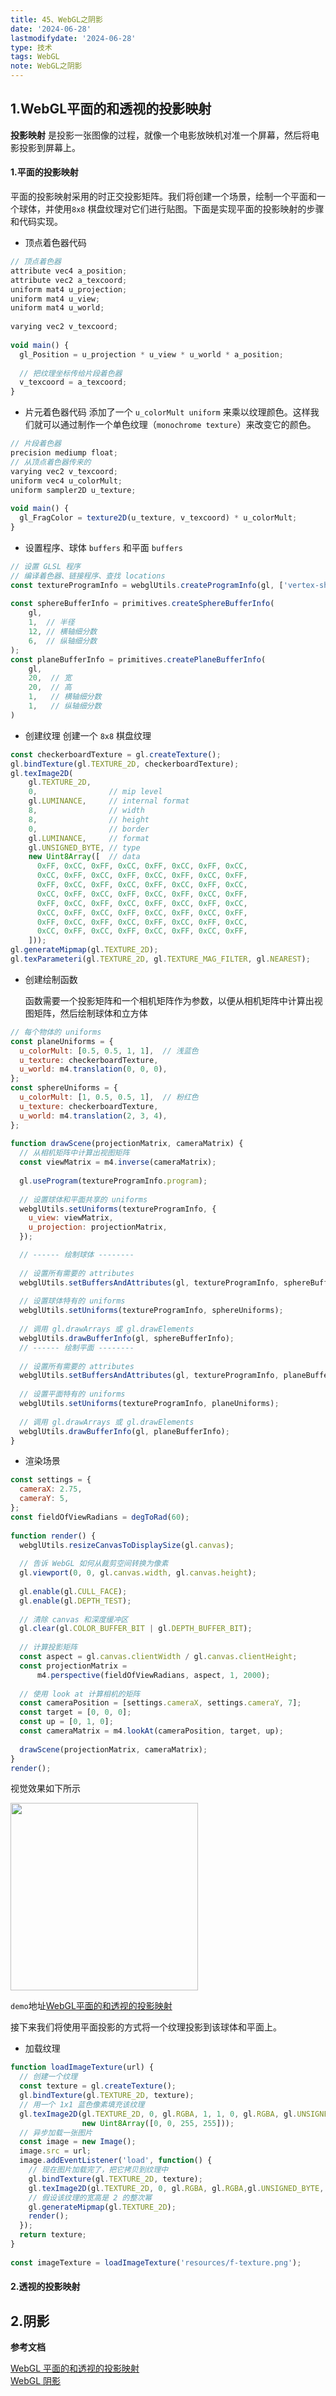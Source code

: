 ```yaml
---
title: 45、WebGL之阴影
date: '2024-06-28'
lastmodifydate: '2024-06-28'
type: 技术
tags: WebGL
note: WebGL之阴影
---
```


## 1.WebGL平面的和透视的投影映射

**投影映射** 是投影一张图像的过程，就像一个电影放映机对准一个屏幕，然后将电影投影到屏幕上。

#### 1.平面的投影映射

平面的投影映射采用的时正交投影矩阵。我们将创建一个场景，绘制一个平面和一个球体，并使用`8x8` 棋盘纹理对它们进行贴图。下面是实现平面的投影映射的步骤和代码实现。
+ 顶点着色器代码
```js
// 顶点着色器
attribute vec4 a_position;
attribute vec2 a_texcoord;
uniform mat4 u_projection;
uniform mat4 u_view;
uniform mat4 u_world;
 
varying vec2 v_texcoord;
 
void main() {
  gl_Position = u_projection * u_view * u_world * a_position;
 
  // 把纹理坐标传给片段着色器
  v_texcoord = a_texcoord;
}
```
+ 片元着色器代码
添加了一个 `u_colorMult uniform` 来乘以纹理颜色。这样我们就可以通过制作一个单色纹理（`monochrome texture`）来改变它的颜色。
```js
// 片段着色器
precision mediump float;
// 从顶点着色器传来的
varying vec2 v_texcoord;
uniform vec4 u_colorMult;
uniform sampler2D u_texture;
 
void main() {
  gl_FragColor = texture2D(u_texture, v_texcoord) * u_colorMult;
}
```
+ 设置程序、球体 `buffers` 和平面 `buffers`
```js
// 设置 GLSL 程序
// 编译着色器、链接程序、查找 locations
const textureProgramInfo = webglUtils.createProgramInfo(gl, ['vertex-shader-3d', 'fragment-shader-3d']);
 
const sphereBufferInfo = primitives.createSphereBufferInfo(
    gl,
    1,  // 半径
    12, // 横轴细分数
    6,  // 纵轴细分数
);
const planeBufferInfo = primitives.createPlaneBufferInfo(
    gl,
    20,  // 宽
    20,  // 高
    1,   // 横轴细分数
    1,   // 纵轴细分数
)
```
+ 创建纹理
创建一个 `8x8` 棋盘纹理
```js
const checkerboardTexture = gl.createTexture();
gl.bindTexture(gl.TEXTURE_2D, checkerboardTexture);
gl.texImage2D(
    gl.TEXTURE_2D,
    0,                // mip level
    gl.LUMINANCE,     // internal format
    8,                // width
    8,                // height
    0,                // border
    gl.LUMINANCE,     // format
    gl.UNSIGNED_BYTE, // type
    new Uint8Array([  // data
      0xFF, 0xCC, 0xFF, 0xCC, 0xFF, 0xCC, 0xFF, 0xCC,
      0xCC, 0xFF, 0xCC, 0xFF, 0xCC, 0xFF, 0xCC, 0xFF,
      0xFF, 0xCC, 0xFF, 0xCC, 0xFF, 0xCC, 0xFF, 0xCC,
      0xCC, 0xFF, 0xCC, 0xFF, 0xCC, 0xFF, 0xCC, 0xFF,
      0xFF, 0xCC, 0xFF, 0xCC, 0xFF, 0xCC, 0xFF, 0xCC,
      0xCC, 0xFF, 0xCC, 0xFF, 0xCC, 0xFF, 0xCC, 0xFF,
      0xFF, 0xCC, 0xFF, 0xCC, 0xFF, 0xCC, 0xFF, 0xCC,
      0xCC, 0xFF, 0xCC, 0xFF, 0xCC, 0xFF, 0xCC, 0xFF,
    ]));
gl.generateMipmap(gl.TEXTURE_2D);
gl.texParameteri(gl.TEXTURE_2D, gl.TEXTURE_MAG_FILTER, gl.NEAREST);
```
+ 创建绘制函数

    函数需要一个投影矩阵和一个相机矩阵作为参数，以便从相机矩阵中计算出视图矩阵，然后绘制球体和立方体
```js
// 每个物体的 uniforms
const planeUniforms = {
  u_colorMult: [0.5, 0.5, 1, 1],  // 浅蓝色
  u_texture: checkerboardTexture,
  u_world: m4.translation(0, 0, 0),
};
const sphereUniforms = {
  u_colorMult: [1, 0.5, 0.5, 1],  // 粉红色
  u_texture: checkerboardTexture,
  u_world: m4.translation(2, 3, 4),
};
 
function drawScene(projectionMatrix, cameraMatrix) {
  // 从相机矩阵中计算出视图矩阵
  const viewMatrix = m4.inverse(cameraMatrix);
 
  gl.useProgram(textureProgramInfo.program);
 
  // 设置球体和平面共享的 uniforms
  webglUtils.setUniforms(textureProgramInfo, {
    u_view: viewMatrix,
    u_projection: projectionMatrix,
  });

  // ------ 绘制球体 --------
 
  // 设置所有需要的 attributes
  webglUtils.setBuffersAndAttributes(gl, textureProgramInfo, sphereBufferInfo);
 
  // 设置球体特有的 uniforms
  webglUtils.setUniforms(textureProgramInfo, sphereUniforms);
 
  // 调用 gl.drawArrays 或 gl.drawElements
  webglUtils.drawBufferInfo(gl, sphereBufferInfo);
  // ------ 绘制平面 --------
 
  // 设置所有需要的 attributes
  webglUtils.setBuffersAndAttributes(gl, textureProgramInfo, planeBufferInfo);
 
  // 设置平面特有的 uniforms
  webglUtils.setUniforms(textureProgramInfo, planeUniforms);
 
  // 调用 gl.drawArrays 或 gl.drawElements
  webglUtils.drawBufferInfo(gl, planeBufferInfo);
}
```
+ 渲染场景
```js
const settings = {
  cameraX: 2.75,
  cameraY: 5,
};
const fieldOfViewRadians = degToRad(60);
 
function render() {
  webglUtils.resizeCanvasToDisplaySize(gl.canvas);
 
  // 告诉 WebGL 如何从裁剪空间转换为像素
  gl.viewport(0, 0, gl.canvas.width, gl.canvas.height);
 
  gl.enable(gl.CULL_FACE);
  gl.enable(gl.DEPTH_TEST);
 
  // 清除 canvas 和深度缓冲区
  gl.clear(gl.COLOR_BUFFER_BIT | gl.DEPTH_BUFFER_BIT);
 
  // 计算投影矩阵
  const aspect = gl.canvas.clientWidth / gl.canvas.clientHeight;
  const projectionMatrix =
      m4.perspective(fieldOfViewRadians, aspect, 1, 2000);
 
  // 使用 look at 计算相机的矩阵
  const cameraPosition = [settings.cameraX, settings.cameraY, 7];
  const target = [0, 0, 0];
  const up = [0, 1, 0];
  const cameraMatrix = m4.lookAt(cameraPosition, target, up);
 
  drawScene(projectionMatrix, cameraMatrix);
}
render();
```
视觉效果如下所示

<img width=300 src='../../images/webgl/WebGL平面的和透视的投影映射.png'><br>

`demo`地址[WebGL平面的和透视的投影映射]()

接下来我们将使用平面投影的方式将一个纹理投影到该球体和平面上。
+ 加载纹理
```js
function loadImageTexture(url) {
  // 创建一个纹理
  const texture = gl.createTexture();
  gl.bindTexture(gl.TEXTURE_2D, texture);
  // 用一个 1x1 蓝色像素填充该纹理
  gl.texImage2D(gl.TEXTURE_2D, 0, gl.RGBA, 1, 1, 0, gl.RGBA, gl.UNSIGNED_BYTE,
                new Uint8Array([0, 0, 255, 255]));
  // 异步加载一张图片
  const image = new Image();
  image.src = url;
  image.addEventListener('load', function() {
    // 现在图片加载完了，把它拷贝到纹理中
    gl.bindTexture(gl.TEXTURE_2D, texture);
    gl.texImage2D(gl.TEXTURE_2D, 0, gl.RGBA, gl.RGBA,gl.UNSIGNED_BYTE, image);
    // 假设该纹理的宽高是 2 的整次幂
    gl.generateMipmap(gl.TEXTURE_2D);
    render();
  });
  return texture;
}
 
const imageTexture = loadImageTexture('resources/f-texture.png');
```

#### 2.透视的投影映射

## 2.阴影

**参考文档**

[WebGL 平面的和透视的投影映射](https://webglfundamentals.org/webgl/lessons/zh_cn/webgl-planar-projection-mapping.html#toc)<br>
[WebGL 阴影](https://webglfundamentals.org/webgl/lessons/zh_cn/webgl-shadows.html)<br>

<Valine></Valine>